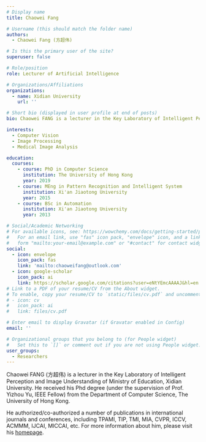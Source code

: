 ```yaml
---
# Display name
title: Chaowei Fang

# Username (this should match the folder name)
authors:
  - Chaowei Fang (方超伟)

# Is this the primary user of the site?
superuser: false

# Role/position
role: Lecturer of Artificial Intelligence

# Organizations/Affiliations
organizations:
  - name: Xidian University
    url: ''

# Short bio (displayed in user profile at end of posts)
bio: Chaowei FANG is a lecturer in the Key Laboratory of Intelligent Perception and Image Understanding of Ministry of Education, Xidian University.

interests:
  - Computer Vision
  - Image Processing
  - Medical Image Analysis

education:
  courses:
    - course: PhD in Computer Science
      institution: The University of Hong Kong
      year: 2019
    - course: MEng in Pattern Recognition and Intelligent System
      institution: Xi'an Jiaotong University
      year: 2015
    - course: BSc in Automation
      institution: Xi'an Jiaotong University
      year: 2013

# Social/Academic Networking
# For available icons, see: https://wowchemy.com/docs/getting-started/page-builder/#icons
#   For an email link, use "fas" icon pack, "envelope" icon, and a link in the
#   form "mailto:your-email@example.com" or "#contact" for contact widget.
social:
  - icon: envelope
    icon_pack: fas
    link: 'mailto:chaoweifang@outlook.com'
  - icon: google-scholar
    icon_pack: ai
    link: https://scholar.google.com/citations?user=eNtYEmcAAAAJ&hl=en
# Link to a PDF of your resume/CV from the About widget.
# To enable, copy your resume/CV to `static/files/cv.pdf` and uncomment the lines below.
# - icon: cv
#   icon_pack: ai
#   link: files/cv.pdf

# Enter email to display Gravatar (if Gravatar enabled in Config)
email: ''

# Organizational groups that you belong to (for People widget)
#   Set this to `[]` or comment out if you are not using People widget.
user_groups:
  - Researchers
---
```


Chaowei FANG (方超伟) is a lecturer in the Key Laboratory of Intelligent Perception and Image Understanding of Ministry of Education, Xidian University. He received his Phd degree (under the supervision of Prof. Yizhou Yu, IEEE Fellow) from the Department of Computer Science, The University of Hong Kong. 

He authorized/co-authorized a number of publications in international journals and conferences, including TPAMI, TIP, TMI, MIA, CVPR, ICCV, ACMMM, IJCAI, MICCAI, etc. For more information about him, please visit his [homepage](https://chaoweifang.github.io). 

